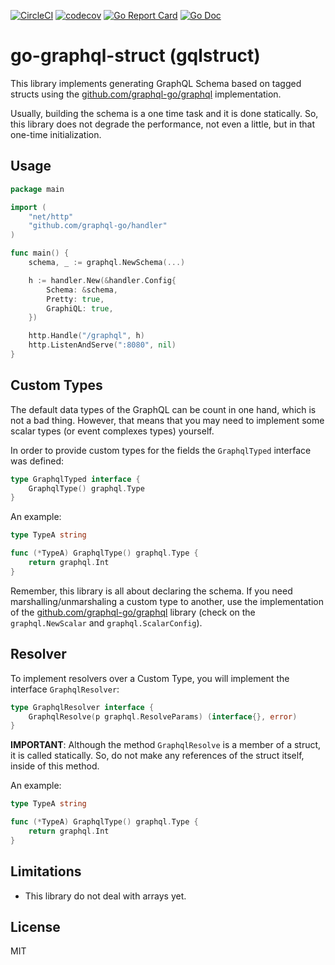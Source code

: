 [![CircleCI](https://circleci.com/gh/lab259/go-graphql-struct.svg?style=shield)](https://circleci.com/gh/lab259/go-graphql-struct)
[![codecov](https://codecov.io/gh/lab259/go-graphql-struct/branch/master/graph/badge.svg)](https://codecov.io/gh/lab259/go-graphql-struct)
[![Go Report Card](https://goreportcard.com/badge/github.com/lab259/go-graphql-struct)](https://goreportcard.com/report/github.com/lab259/go-graphql-struct)
[![Go Doc](https://img.shields.io/badge/godoc-reference-5272B4.svg?style=shield)](https://godoc.org/github.com/lab259/go-graphql-struct)

# go-graphql-struct (gqlstruct)

This library implements generating GraphQL Schema based on tagged
structs using the [github.com/graphql-go/graphql](https://github.com/graphql-go/graphql)
implementation.

Usually, building the schema is a one time task and it is done
statically. So, this library does not degrade the performance, not even
a little, but in that one-time initialization.

## Usage

```go
package main

import (
    "net/http"
    "github.com/graphql-go/handler"
)

func main() {
    schema, _ := graphql.NewSchema(...)

    h := handler.New(&handler.Config{
        Schema: &schema,
        Pretty: true,
        GraphiQL: true,
    })

    http.Handle("/graphql", h)
    http.ListenAndServe(":8080", nil)
}
```

## Custom Types

The default data types of the GraphQL can be count in one hand, which is
not a bad thing. However, that means that you may need to implement some
scalar types (or event complexes types) yourself.

In order to provide custom types for the fields the `GraphqlTyped`
interface was defined:

```go
type GraphqlTyped interface {
    GraphqlType() graphql.Type
}
```

An example:

```go
type TypeA string

func (*TypeA) GraphqlType() graphql.Type {
    return graphql.Int
}

```

Remember, this library is all about declaring the schema. If you need
marshalling/unmarshaling a custom type to another, use the implementation
of the [github.com/graphql-go/graphql](https://github.com/graphql-go/graphql)
library (check on the `graphql.NewScalar` and `graphql.ScalarConfig`).

## Resolver

To implement resolvers over a Custom Type, you will implement the
interface `GraphqlResolver`:

```go
type GraphqlResolver interface {
    GraphqlResolve(p graphql.ResolveParams) (interface{}, error)
}
```

**IMPORTANT**: Although the method `GraphqlResolve` is a member of a struct, it is
called statically. So, do not make any references of the struct itself,
inside of this method.

An example:

```go
type TypeA string

func (*TypeA) GraphqlType() graphql.Type {
    return graphql.Int
}
```

## Limitations

* This library do not deal with arrays yet.

## License

MIT